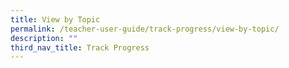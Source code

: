 ```yaml
---
title: View by Topic
permalink: /teacher-user-guide/track-progress/view-by-topic/
description: ""
third_nav_title: Track Progress
---
```

